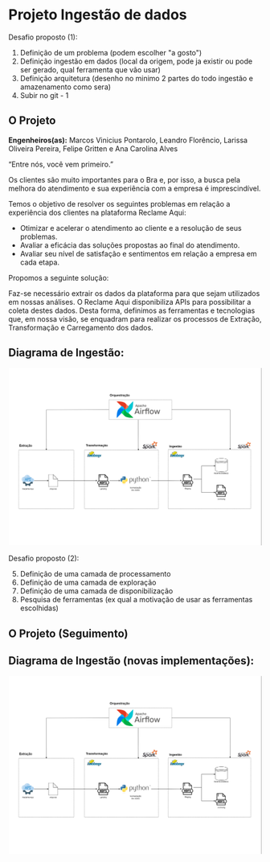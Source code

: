# Projeto Ingestão de dados

Desafio proposto (1):

1) Definição de um problema (podem escolher "a gosto")
2) Definição ingestão em dados (local da origem, pode ja existir ou pode ser gerado, qual ferramenta que vão usar)
3) Definição arquitetura (desenho no minimo 2 partes do todo ingestão e amazenamento como sera)
4) Subir no git - 1

## O Projeto

**Engenheiros(as):** Marcos Vinicius Pontarolo, Leandro Florêncio, Larissa Oliveira Pereira, Felipe Gritten e Ana Carolina Alves

“Entre nós, você vem primeiro.”

Os clientes são muito importantes para o Bra e, por isso, a busca pela melhora do atendimento e sua experiência com a empresa é imprescindível.
 
Temos o objetivo de resolver os seguintes problemas em relação a experiência dos clientes na plataforma Reclame Aqui:
 - Otimizar e acelerar o atendimento ao cliente e a resolução de seus problemas.
 - Avaliar a eficácia das soluções propostas ao final do atendimento.
 - Avaliar seu nível de satisfação e sentimentos em relação a empresa em cada etapa.
 
Propomos a seguinte solução:

Faz-se necessário extrair os dados da plataforma para que sejam utilizados em nossas análises. O Reclame Aqui disponibiliza APIs para possibilitar a coleta destes dados. Desta forma, definimos as ferramentas e tecnologias que, em nossa visão, se enquadram para realizar os processos de Extração, Transformação e Carregamento dos dados.


## Diagrama de Ingestão:
<div align="center">
<img src="diagrama.png" alt="drawing" width="600"/>
</div>

Desafio proposto (2):

5) Definição de uma camada de processamento
6) Definição de uma camada de exploração
7) Definição de uma camada de disponibilização
8) Pesquisa de ferramentas (ex qual a motivação de usar as ferramentas escolhidas)

## O Projeto (Seguimento)

## Diagrama de Ingestão (novas implementações):
<div align="center">
<img src="diagrama.png" alt="drawing" width="600"/>
</div>
